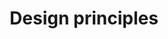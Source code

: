 ---
title: Design principles
eleventyExcludeFromCollections: true
eleventyNavigation:
  parent: Guidelines
  key: Design Principles
  order: 2
---
